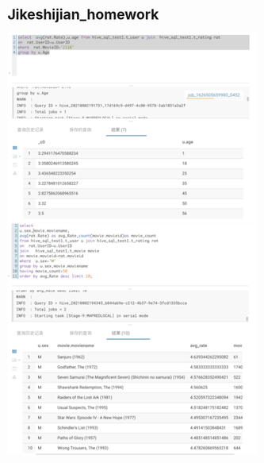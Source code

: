 # Jikeshijian_homework
![image](https://github.com/zzzzluyuan/Jikeshijian_homework/blob/master/src/img/sql1.png)
![image](https://github.com/zzzzluyuan/Jikeshijian_homework/blob/master/src/img/sql2.png)
